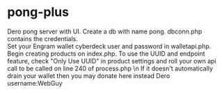 # pong-plus
Dero pong server with UI. 
Create a db with name pong. dbconn.php contains the credentials.  
Set your Engram wallet cyberdeck user and password in walletapi.php. 
Begin creating products on index.php. 
To use the UUID and endpoint feature, check "Only Use UUID" in product settings and roll your own api call to be called on line 240 of process.php
\n
If it doesn't automatically drain your wallet then you may donate here instead Dero username:WebGuy
